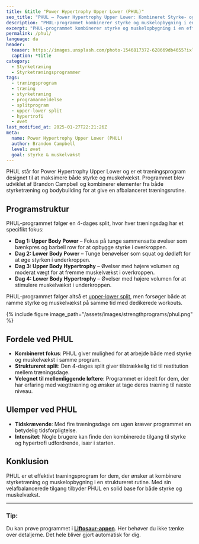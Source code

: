 ```yaml
---
title: &title "Power Hypertrophy Upper Lower (PHUL)"
seo_title: "PHUL – Power Hypertrophy Upper Lower: Kombineret Styrke- og Muskelopbygningsprogram"
description: "PHUL-programmet kombinerer styrke og muskelopbygning i en effektiv 4-dages træningsrutine. Perfekt til dem, der ønsker at forbedre både styrke og muskelmasse."
excerpt: "PHUL-programmet kombinerer styrke og muskelopbygning i en effektiv 4-dages træningsrutine. Perfekt til dem, der ønsker at forbedre både styrke og muskelmasse."
permalink: /phul/
language: da
header:
  teaser: https://images.unsplash.com/photo-1546817372-628669db4655?ixlib=rb-4.0.3&ixid=M3wxMjA3fDB8MHxwaG90by1wYWdlfHx8fGVufDB8fHx8fA%3D%3Dq=60&w=400&h=300&auto=format&fit=crop
  caption: *title
category:
  - Styrketræning
  - Styrketræningsprogrammer
tags:
  - træningsprogram
  - træning
  - styrketræning
  - programanmeldelse
  - splitprogram
  - upper-lower split
  - hypertrofi
  - øvet
last_modified_at: 2025-01-27T22:21:26Z
meta:
  name: Power Hypertrophy Upper Lower (PHUL)
  author: Brandon Campbell
  level: øvet
  goal: styrke & muskelvækst
---
```


PHUL står for Power Hypertrophy Upper Lower og er et træningsprogram designet til at maksimere både styrke og muskelvækst. Programmet blev udviklet af Brandon Campbell og kombinerer elementer fra både styrketræning og bodybuilding for at give en afbalanceret træningsrutine.

## Programstruktur

PHUL-programmet følger en 4-dages split, hvor hver træningsdag har et specifikt fokus:

- **Dag 1: Upper Body Power** – Fokus på tunge sammensatte øvelser som bænkpres og barbell row for at opbygge styrke i overkroppen.
- **Dag 2: Lower Body Power** – Tunge benøvelser som squat og dødløft for at øge styrken i underkroppen.
- **Dag 3: Upper Body Hypertrophy** – Øvelser med højere volumen og moderat vægt for at fremme muskelvækst i overkroppen.
- **Dag 4: Lower Body Hypertrophy** – Øvelser med højere volumen for at stimulere muskelvækst i underkroppen.

PHUL-programmet følger altså et [upper-lower split](/2-split-upper-lower/), men forsøger både at ramme styrke og muskelvækst på samme tid med dedikerede workouts.

{% include figure image_path="/assets/images/strengthprograms/phul.png" %}

## Fordele ved PHUL

- **Kombineret fokus**: PHUL giver mulighed for at arbejde både med styrke og muskelvækst i samme program.
- **Struktureret split**: Den 4-dages split giver tilstrækkelig tid til restitution mellem træningsdage.
- **Velegnet til mellemliggende løftere**: Programmet er ideelt for dem, der har erfaring med vægttræning og ønsker at tage deres træning til næste niveau.

## Ulemper ved PHUL

- **Tidskrævende**: Med fire træningsdage om ugen kræver programmet en betydelig tidsforpligtelse.
- **Intensitet**: Nogle brugere kan finde den kombinerede tilgang til styrke og hypertrofi udfordrende, især i starten.

## Konklusion

PHUL er et effektivt træningsprogram for dem, der ønsker at kombinere styrketræning og muskelopbygning i en struktureret rutine. Med sin velafbalancerede tilgang tilbyder PHUL en solid base for både styrke og muskelvækst.

---

### Tip:

Du kan prøve programmet i **[Liftosaur-appen](/liftosaur/)**. Her behøver du ikke tænke over detaljerne. Det hele bliver gjort automatisk for dig.